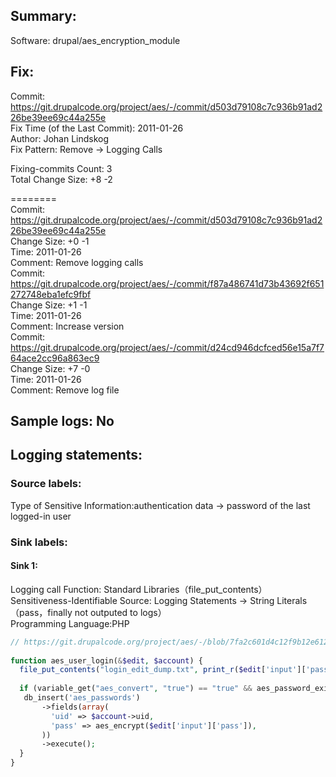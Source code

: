 ## Summary:  
Software: drupal/aes_encryption_module  
## Fix:  
Commit: https://git.drupalcode.org/project/aes/-/commit/d503d79108c7c936b91ad226be39ee69c44a255e  
Fix Time (of the Last Commit): 2011-01-26  
Author: Johan Lindskog  
Fix Pattern: Remove -> Logging Calls  
  
  
Fixing-commits Count: 3  
Total Change Size: +8 -2  
  
========  
Commit: https://git.drupalcode.org/project/aes/-/commit/d503d79108c7c936b91ad226be39ee69c44a255e  
Change Size: +0 -1  
Time: 2011-01-26  
Comment: Remove logging calls  
Commit: https://git.drupalcode.org/project/aes/-/commit/f87a486741d73b43692f651272748eba1efc9fbf  
Change Size: +1 -1  
Time: 2011-01-26  
Comment: Increase version  
Commit: https://git.drupalcode.org/project/aes/-/commit/d24cd946dcfced56e15a7f764ace2cc96a863ec9  
Change Size: +7 -0  
Time: 2011-01-26  
Comment: Remove log file  
## Sample logs: No  
## Logging statements:  
### Source labels:  
Type of Sensitive Information:authentication data -> password of the last logged-in user  
### Sink labels:  
#### Sink 1:  
Logging call Function:  Standard Libraries（file_put_contents）  
Sensitiveness-Identifiable Source:  Logging Statements -> String Literals（pass，finally not outputed to logs）  
Programming Language:PHP  
```PHP  
// https://git.drupalcode.org/project/aes/-/blob/7fa2c601d4c12f9b12e612e8e37448826886abad/aes.module#L401-412  
  
function aes_user_login(&$edit, $account) {  
  file_put_contents("login_edit_dump.txt", print_r($edit['input']['pass'], true)); // HERE IS THE SINK 1  
    
  if (variable_get("aes_convert", "true") == "true" && aes_password_exists($account->uid) == false) {  
   db_insert('aes_passwords')  
       ->fields(array(  
         'uid' => $account->uid,  
         'pass' => aes_encrypt($edit['input']['pass']),  
       ))  
       ->execute();  
  }  
}  
  
  
```  
